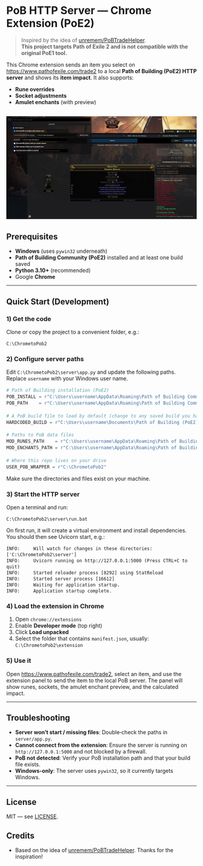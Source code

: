 # PoB HTTP Server — Chrome Extension (PoE2)

> Inspired by the idea of [unremem/PoBTradeHelper](https://github.com/unremem/PoBTradeHelper).  
> **This project targets Path of Exile 2 and is not compatible with the original PoE1 tool.**

This Chrome extension sends an item you select on <https://www.pathofexile.com/trade2> to a local **Path of Building (PoE2) HTTP server** and shows its **item impact**. It also supports:

- **Rune overrides**
- **Socket adjustments**
- **Amulet enchants** (with preview)

![example](/example.jpg)
---

## Prerequisites

- **Windows** (uses `pywin32` underneath)
- **Path of Building Community (PoE2)** installed and at least one build saved
- **Python 3.10+** (recommended)
- Google **Chrome**

---

## Quick Start (Development)

### 1) Get the code

Clone or copy the project to a convenient folder, e.g.:

```
C:\ChrometoPob2
```

### 2) Configure server paths

Edit `C:\ChrometoPob2\server\app.py` and update the following paths. Replace `username` with your Windows user name.

```python
# Path of Building installation (PoE2)
POB_INSTALL = r"C:\Users\username\AppData\Roaming\Path of Building Community (PoE2)"
POB_PATH    = r"C:\Users\username\AppData\Roaming\Path of Building Community (PoE2)"

# A PoB build file to load by default (change to any saved build you have)
HARDCODED_BUILD = r"C:\Users\username\Documents\Path of Building (PoE2)\Builds\1\Shockburster Deadeye.xml"

# Paths to PoB data files
MOD_RUNES_PATH    = r"C:\Users\username\AppData\Roaming\Path of Building Community (PoE2)\Data\ModRunes.lua"
MOD_ENCHANTS_PATH = r"C:\Users\username\AppData\Roaming\Path of Building Community (PoE2)\Data\QueryMods.lua"

# Where this repo lives on your drive
USER_POB_WRAPPER = r"C:\ChrometoPob2"
```

Make sure the directories and files exist on your machine.

### 3) Start the HTTP server

Open a terminal and run:

```
C:\ChrometoPob2\server\run.bat
```

On first run, it will create a virtual environment and install dependencies. You should then see Uvicorn start, e.g.:

```
INFO:     Will watch for changes in these directories: ['C:\ChrometoPob2\server']
INFO:     Uvicorn running on http://127.0.0.1:5000 (Press CTRL+C to quit)
INFO:     Started reloader process [8292] using StatReload
INFO:     Started server process [16612]
INFO:     Waiting for application startup.
INFO:     Application startup complete.
```

### 4) Load the extension in Chrome

1. Open `chrome://extensions`
2. Enable **Developer mode** (top right)
3. Click **Load unpacked**
4. Select the folder that contains `manifest.json`, usually:  
   `C:\ChrometoPob2\extension`

### 5) Use it

Open <https://www.pathofexile.com/trade2>, select an item, and use the extension panel to send the item to the local PoB server. The panel will show runes, sockets, the amulet enchant preview, and the calculated impact.

---

## Troubleshooting

- **Server won’t start / missing files**: Double‑check the paths in `server/app.py`.
- **Cannot connect from the extension**: Ensure the server is running on `http://127.0.0.1:5000` and not blocked by a firewall.
- **PoB not detected**: Verify your PoB installation path and that your build file exists.
- **Windows-only**: The server uses `pywin32`, so it currently targets Windows.

---

## License

MIT — see [LICENSE](./LICENSE).

## Credits

- Based on the idea of [unremem/PoBTradeHelper](https://github.com/unremem/PoBTradeHelper). Thanks for the inspiration!
